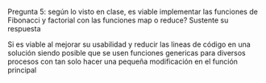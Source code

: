 
Pregunta 5: según lo visto en clase, es viable implementar las funciones de Fibonacci y factorial con las funciones map o reduce? Sustente su respuesta

Si es viable al mejorar su usabilidad y reducir las lineas de código en una solución siendo posible que se usen funciones genericas para diversos procesos con tan solo hacer una pequeña modificación en el función principal